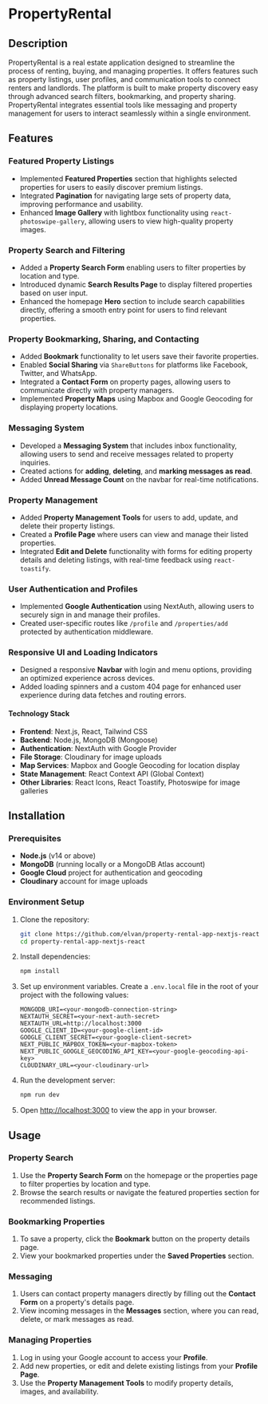 # PropertyRental

## Description

PropertyRental is a real estate application designed to streamline the process of renting, buying, and managing properties. It offers features such as property listings, user profiles, and communication tools to connect renters and landlords. The platform is built to make property discovery easy through advanced search filters, bookmarking, and property sharing. PropertyRental integrates essential tools like messaging and property management for users to interact seamlessly within a single environment.

## Features

### Featured Property Listings

- Implemented **Featured Properties** section that highlights selected properties for users to easily discover premium listings.
- Integrated **Pagination** for navigating large sets of property data, improving performance and usability.
- Enhanced **Image Gallery** with lightbox functionality using `react-photoswipe-gallery`, allowing users to view high-quality property images.

### Property Search and Filtering

- Added a **Property Search Form** enabling users to filter properties by location and type.
- Introduced dynamic **Search Results Page** to display filtered properties based on user input.
- Enhanced the homepage **Hero** section to include search capabilities directly, offering a smooth entry point for users to find relevant properties.

### Property Bookmarking, Sharing, and Contacting

- Added **Bookmark** functionality to let users save their favorite properties.
- Enabled **Social Sharing** via `ShareButtons` for platforms like Facebook, Twitter, and WhatsApp.
- Integrated a **Contact Form** on property pages, allowing users to communicate directly with property managers.
- Implemented **Property Maps** using Mapbox and Google Geocoding for displaying property locations.

### Messaging System

- Developed a **Messaging System** that includes inbox functionality, allowing users to send and receive messages related to property inquiries.
- Created actions for **adding**, **deleting**, and **marking messages as read**.
- Added **Unread Message Count** on the navbar for real-time notifications.

### Property Management

- Added **Property Management Tools** for users to add, update, and delete their property listings.
- Created a **Profile Page** where users can view and manage their listed properties.
- Integrated **Edit and Delete** functionality with forms for editing property details and deleting listings, with real-time feedback using `react-toastify`.

### User Authentication and Profiles

- Implemented **Google Authentication** using NextAuth, allowing users to securely sign in and manage their profiles.
- Created user-specific routes like `/profile` and `/properties/add` protected by authentication middleware.

### Responsive UI and Loading Indicators

- Designed a responsive **Navbar** with login and menu options, providing an optimized experience across devices.
- Added loading spinners and a custom 404 page for enhanced user experience during data fetches and routing errors.

#### Technology Stack

- **Frontend**: Next.js, React, Tailwind CSS
- **Backend**: Node.js, MongoDB (Mongoose)
- **Authentication**: NextAuth with Google Provider
- **File Storage**: Cloudinary for image uploads
- **Map Services**: Mapbox and Google Geocoding for location display
- **State Management**: React Context API (Global Context)
- **Other Libraries**: React Icons, React Toastify, Photoswipe for image galleries

## Installation

### Prerequisites

- **Node.js** (v14 or above)
- **MongoDB** (running locally or a MongoDB Atlas account)
- **Google Cloud** project for authentication and geocoding
- **Cloudinary** account for image uploads

### Environment Setup

1. Clone the repository:

   ```bash
   git clone https://github.com/elvan/property-rental-app-nextjs-react.git
   cd property-rental-app-nextjs-react
   ```

2. Install dependencies:

   ```bash
   npm install
   ```

3. Set up environment variables. Create a `.env.local` file in the root of your project with the following values:

   ```env
   MONGODB_URI=<your-mongodb-connection-string>
   NEXTAUTH_SECRET=<your-next-auth-secret>
   NEXTAUTH_URL=http://localhost:3000
   GOOGLE_CLIENT_ID=<your-google-client-id>
   GOOGLE_CLIENT_SECRET=<your-google-client-secret>
   NEXT_PUBLIC_MAPBOX_TOKEN=<your-mapbox-token>
   NEXT_PUBLIC_GOOGLE_GEOCODING_API_KEY=<your-google-geocoding-api-key>
   CLOUDINARY_URL=<your-cloudinary-url>
   ```

4. Run the development server:

   ```bash
   npm run dev
   ```

5. Open [http://localhost:3000](http://localhost:3000) to view the app in your browser.

## Usage

### Property Search

1. Use the **Property Search Form** on the homepage or the properties page to filter properties by location and type.
2. Browse the search results or navigate the featured properties section for recommended listings.

### Bookmarking Properties

1. To save a property, click the **Bookmark** button on the property details page.
2. View your bookmarked properties under the **Saved Properties** section.

### Messaging

1. Users can contact property managers directly by filling out the **Contact Form** on a property's details page.
2. View incoming messages in the **Messages** section, where you can read, delete, or mark messages as read.

### Managing Properties

1. Log in using your Google account to access your **Profile**.
2. Add new properties, or edit and delete existing listings from your **Profile Page**.
3. Use the **Property Management Tools** to modify property details, images, and availability.
